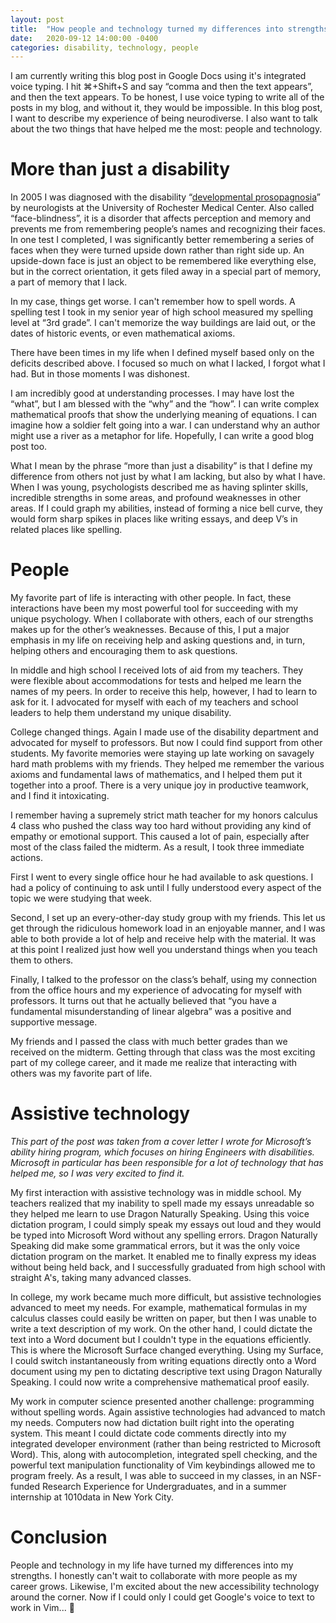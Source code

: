 ```yaml
---
layout: post
title:  "How people and technology turned my differences into strengths"
date:   2020-09-12 14:00:00 -0400
categories: disability, technology, people
---
```

I am currently writing this blog post in Google Docs using it's integrated voice typing. I hit ⌘+Shift+S and say “comma and then the text appears”, and then the text appears. To be honest, I use voice typing to write all of the posts in my blog, and without it, they would be impossible. In this blog post, I want to describe my experience of being neurodiverse. I also want to talk about the two things that have helped me the most: people and technology.

# More than just a disability
In 2005 I was diagnosed with the disability “[developmental prosopagnosia](https://www.faceblind.org/)” by neurologists at the University of Rochester Medical Center. Also called “face-blindness”, it is a disorder that affects perception and memory and prevents me from remembering people’s names and recognizing their faces. In one test I completed, I was significantly better remembering a series of faces when they were turned upside down rather than right side up. An upside-down face is just an object to be remembered like everything else, but in the correct orientation, it gets filed away in a special part of memory, a part of memory that I lack.

In my case, things get worse. I can't remember how to spell words. A spelling test I took in my senior year of high school measured my spelling level at “3rd grade”. I can't memorize the way buildings are laid out, or the dates of historic events, or even mathematical axioms.  

There have been times in my life when I defined myself based only on the deficits described above. I focused so much on what I lacked, I forgot what I had. But in those moments I was dishonest.

I am incredibly good at understanding processes. I may have lost the “what”, but I am blessed with the “why” and the “how”. I can write complex mathematical proofs that show the underlying meaning of equations. I can imagine how a soldier felt going into a war. I can understand why an author might use a river as a metaphor for life. Hopefully, I can write a good blog post too.

What I mean by the phrase “more than just a disability” is that I define my difference from others not just by what I am lacking, but also by what I have. When I was young, psychologists described me as having splinter skills, incredible strengths in some areas, and profound weaknesses in other areas. If I could graph my abilities, instead of forming a nice bell curve, they would form sharp spikes in places like writing essays, and deep V’s in related places like spelling.

# People
My favorite part of life is interacting with other people. In fact, these interactions have been my most powerful tool for succeeding with my unique psychology. When I collaborate with others, each of our strengths makes up for the other’s weaknesses. Because of this, I put a major emphasis in my life on receiving help and asking questions and, in turn, helping others and encouraging them to ask questions.

In middle and high school I received lots of aid from my teachers. They were flexible about accommodations for tests and helped me learn the names of my peers. In order to receive this help, however, I had to learn to ask for it. I advocated for myself with each of my teachers and school leaders to help them understand my unique disability.

College changed things. Again I made use of the disability department and advocated for myself to professors. But now I could find support from other students. My favorite memories were staying up late working on savagely hard math problems with my friends. They helped me remember the various axioms and fundamental laws of mathematics, and I helped them put it together into a proof. There is a very unique joy in productive teamwork, and I find it intoxicating.

 I remember having a supremely strict math teacher for my honors calculus 4 class  who pushed the class way too hard without providing any kind of empathy or emotional support. This caused a lot of pain, especially after most of the class failed the midterm. As a result, I took three immediate actions.

First I went to every single office hour he had available to ask questions. I had a policy of continuing to ask until I fully understood every aspect of the topic we were studying that week. 

Second, I set up an every-other-day study group with my friends. This let us get through the ridiculous homework load in an enjoyable manner, and I was able to both provide a lot of help and receive help with the material. It was at this point I realized just how well you understand things when you teach them to others.

Finally, I talked to the professor on the class’s behalf, using my connection from the office hours and my experience of advocating for myself with professors. It turns out that he actually believed that “you have a fundamental misunderstanding of linear algebra” was a positive and supportive message.

My friends and I passed the class with much better grades than we received on the midterm. Getting through that class was the most exciting part of my college career, and it made me realize that interacting with others was my favorite part of life.

# Assistive technology 
*This part of the post was taken from a cover letter I wrote for Microsoft’s ability hiring program,  which focuses on hiring Engineers with disabilities. Microsoft in particular has been responsible for a lot of technology that has helped me, so I was very excited to find it.*

My first interaction with assistive technology was in middle school. My teachers realized that my inability to spell made my essays unreadable so they helped me learn to use Dragon Naturally Speaking. Using this voice dictation program, I could simply speak my essays out loud and they would be typed into Microsoft Word without any spelling errors. Dragon Naturally Speaking did make some grammatical errors, but it was the only voice dictation program on the market. It enabled me to finally express my ideas without being held back, and I successfully graduated from high school with straight A's, taking many advanced classes.

In college, my work became much more difficult, but assistive technologies advanced to meet my needs. For example, mathematical formulas in my calculus classes could easily be written on paper, but then I was unable to write a text description of my work. On the other hand, I could dictate the text into a Word document but I couldn't type in the equations efficiently. This is where the Microsoft Surface changed everything. Using my Surface, I could switch instantaneously from writing equations directly onto a Word document using my pen to dictating descriptive text using Dragon Naturally Speaking. I could now write a comprehensive mathematical proof easily.

My work in computer science presented another challenge: programming without spelling words. Again assistive technologies had advanced to match my needs. Computers now had dictation built right into the operating system. This meant I could dictate code comments directly into my integrated developer environment (rather than being restricted to Microsoft Word). This, along with autocompletion, integrated spell checking, and the powerful text manipulation functionality of Vim keybindings allowed me to program freely. As a result, I was able to succeed in my classes, in an NSF-funded Research Experience for Undergraduates, and in a summer internship at 1010data in New York City.

# Conclusion 
People and technology in my life have turned my differences into my strengths. I honestly can't wait to collaborate with more people as my career grows. Likewise, I'm excited about the new accessibility technology around the corner. Now if I could only I could get Google's voice to text to work in Vim... 🎤
